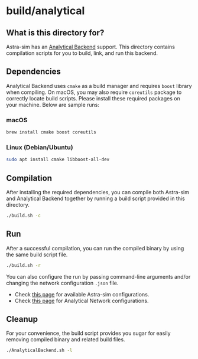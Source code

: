 # build/analytical

## What is this directory for?
Astra-sim has an [Analytical Backend](https://github.com/astra-sim/analytical) support.
This directory contains compilation scripts for you to build, link, and run this backend.

## Dependencies
Analytical Backend uses `cmake` as a build manager and requires `boost` library when compiling.
On macOS, you may also require `coreutils` package to correctly locate build scripts.
Please install these required packages on your machine.
Below are sample runs:
### macOS
```bash
brew install cmake boost coreutils
```
### Linux (Debian/Ubuntu)
```bash
sudo apt install cmake libboost-all-dev
```

## Compilation
After installing the required dependencies, you can compile both Astra-sim and Analytical Backend together by running a build script provided in this directory.
```bash
./build.sh -c
```

## Run
After a successful compilation, you can run the compiled binary by using the same build script file.
```bash
./build.sh -r
```
You can also configure the run by passing command-line arguments and/or changing the network configuration `.json` file.
- Check [this page](https://github.com/astra-sim/astra-sim) for available Astra-sim configurations.
- Check [this page](https://github.com/astra-sim/analytical) for Analytical Network configurations.

## Cleanup
For your convenience, the build script provides you sugar for easily removing compiled binary and related build files.
```bash
./AnalyticalBackend.sh -l
```
